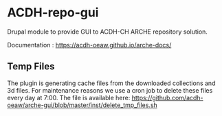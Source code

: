
# ACDH-repo-gui

Drupal module to provide GUI to ACDH-CH ARCHE repository solution.

Documentation : https://acdh-oeaw.github.io/arche-docs/

## Temp Files
The plugin is generating cache files from the downloaded collections and 3d files. 
For maintenance reasons we use a cron job to delete these files every day at 7:00.
The file is available here: https://github.com/acdh-oeaw/arche-gui/blob/master/inst/delete_tmp_files.sh



